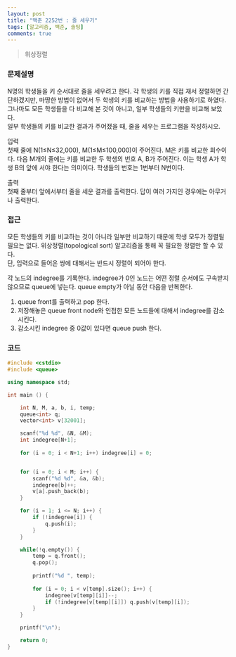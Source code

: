 ```yaml
---
layout: post
title: "백준 2252번 : 줄 세우기"
tags: [알고리즘, 백준, 솔팅]
comments: true
---
```


> 위상정렬  

### 문제설명  
N명의 학생들을 키 순서대로 줄을 세우려고 한다. 각 학생의 키를 직접 재서 정렬하면 간단하겠지만, 마땅한 방법이 없어서 두 학생의 키를 비교하는 방법을 사용하기로 하였다.  
그나마도 모든 학생들을 다 비교해 본 것이 아니고, 일부 학생들의 키만을 비교해 보았다.  
일부 학생들의 키를 비교한 결과가 주어졌을 때, 줄을 세우는 프로그램을 작성하시오.  

입력  
첫째 줄에 N(1≤N≤32,000), M(1≤M≤100,000)이 주어진다. M은 키를 비교한 회수이다. 다음 M개의 줄에는 키를 비교한 두 학생의 번호 A, B가 주어진다. 이는 학생 A가 학생 B의 앞에 서야 한다는 의미이다. 학생들의 번호는 1번부터 N번이다.  

출력  
첫째 줄부터 앞에서부터 줄을 세운 결과를 출력한다. 답이 여러 가지인 경우에는 아무거나 출력한다.  

### 접근  
모든 학생들의 키를 비교하는 것이 아니라 일부만 비교하기 때문에 학생 모두가 정렬될 필요는 없다. 위상정렬(topological sort) 알고리즘을 통해 꼭 필요한 정렬만 할 수 있다.  
단, 입력으로 들어온 쌍에 대해서는 반드시 정렬이 되어야 한다.  

각 노드의 indegree를 기록한다. indegree가 0인 노드는 어떤 정렬 순서에도 구속받지 않으므로 queue에 넣는다. queue empty가 아닐 동안 다음을 반복한다.  
1. queue front를 출력하고 pop 한다.  
2. 저장해놓은 queue front node와 인접한 모든 노드들에 대해서 indegree를 감소시킨다.  
3. 감소시킨 indegree 중 0값이 있다면 queue push 한다.  

### 코드  
~~~c++
#include <cstdio>
#include <queue>

using namespace std;

int main () {

    int N, M, a, b, i, temp;
    queue<int> q;
    vector<int> v[32001];

    scanf("%d %d", &N, &M);
    int indegree[N+1];
    
    for (i = 0; i < N+1; i++) indegree[i] = 0;


    for (i = 0; i < M; i++) {
        scanf("%d %d", &a, &b);
        indegree[b]++;
        v[a].push_back(b);
    }

    for (i = 1; i <= N; i++) {
        if (!indegree[i]) {
            q.push(i);
        }
    }

    while(!q.empty()) {
        temp = q.front();
        q.pop();
        
        printf("%d ", temp);
        
        for (i = 0; i < v[temp].size(); i++) {
            indegree[v[temp][i]]--;
            if (!indegree[v[temp][i]]) q.push(v[temp][i]);
        }
    }

    printf("\n");

    return 0;
}
~~~